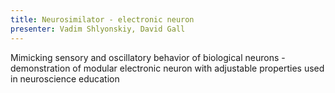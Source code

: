 ```yaml
---
title: Neurosimilator - electronic neuron
presenter: Vadim Shlyonskiy, David Gall
---
```


Mimicking sensory and oscillatory behavior of biological neurons - demonstration of modular electronic neuron with adjustable properties used in neuroscience education
